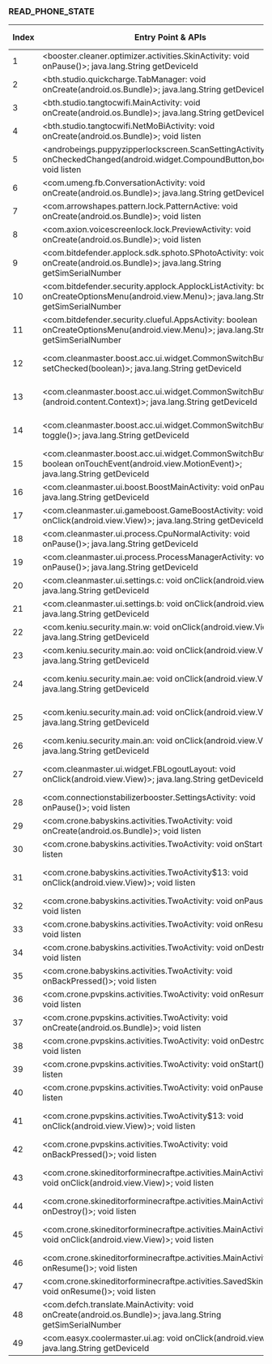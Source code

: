 ### READ_PHONE_STATE
| Index | Entry Point & APIs | Screen shot | Resource id | Label |
| ------------- | ------------- | ------------- |-------------|-------------|
| 1 | <booster.cleaner.optimizer.activities.SkinActivity: void onPause()>; java.lang.String getDeviceId | ![](D:\COSMOS\output\py\Play_win8\Tools\booster.cleaner.optimizer\booster.cleaner.optimizer.activities.SkinActivity.png) |  | F |
| 2 | <bth.studio.quickcharge.TabManager: void onCreate(android.os.Bundle)>; java.lang.String getDeviceId | ![](D:\COSMOS\output\py\Play_win8\Tools\bth.studio.quickcharge\bth.studio.quickcharge.TabManager.png) |  | F |
| 3 | <bth.studio.tangtocwifi.MainActivity: void onCreate(android.os.Bundle)>; java.lang.String getDeviceId | ![](D:\COSMOS\output\py\Play_win8\Tools\bth.studio.tangtocwifi\bth.studio.tangtocwifi.MainActivity.png) |  | F |
| 4 | <bth.studio.tangtocwifi.NetMoBiActivity: void onCreate(android.os.Bundle)>; void listen | ![](D:\COSMOS\output\py\Play_win8\Tools\bth.studio.tangtocwifi\bth.studio.tangtocwifi.NetMoBiActivity.png) |  | F |
| 5 | <androbeings.puppyzipperlockscreen.ScanSettingActivity: void onCheckedChanged(android.widget.CompoundButton,boolean)>; void listen | ![](D:\COSMOS\output\py\Play_win8\Tools\com.androbeings.puppy.zipper.lock.screen.free\androbeings.puppyzipperlockscreen.ScanSettingActivity.png) |  | F |
| 6 | <com.umeng.fb.ConversationActivity: void onCreate(android.os.Bundle)>; java.lang.String getDeviceId | ![](D:\COSMOS\output\py\Play_win8\Tools\com.animreal.cameraword\com.umeng.fb.ConversationActivity.png) |  | D |
| 7 | <com.arrowshapes.pattern.lock.PatternActive: void onCreate(android.os.Bundle)>; void listen | ![](D:\COSMOS\output\py\Play_win8\Tools\com.arrowshapes.skull.pattern.lockscreen.free\com.arrowshapes.pattern.lock.PatternActive.png) |  | F |
| 8 | <com.axion.voicescreenlock.lock.PreviewActivity: void onCreate(android.os.Bundle)>; void listen | ![](D:\COSMOS\output\py\Play_win8\Tools\com.axion.voicescreenlock\com.axion.voicescreenlock.lock.PreviewActivity.png) |  |F  |
| 9 | <com.bitdefender.applock.sdk.sphoto.SPhotoActivity: void onCreate(android.os.Bundle)>; java.lang.String getSimSerialNumber | ![](D:\COSMOS\output\py\Play_win8\Tools\com.bitdefender.security\com.bitdefender.applock.sdk.sphoto.SPhotoActivity.png) |  | D |
| 10 | <com.bitdefender.security.applock.ApplockListActivity: boolean onCreateOptionsMenu(android.view.Menu)>; java.lang.String getSimSerialNumber | ![](D:\COSMOS\output\py\Play_win8\Tools\com.bitdefender.security\com.bitdefender.security.applock.ApplockListActivity.png) |  | |
| 11 | <com.bitdefender.security.clueful.AppsActivity: boolean onCreateOptionsMenu(android.view.Menu)>; java.lang.String getSimSerialNumber | ![](D:\COSMOS\output\py\Play_win8\Tools\com.bitdefender.security\com.bitdefender.security.clueful.AppsActivity.png) |  | T |
| 12 | <com.cleanmaster.boost.acc.ui.widget.CommonSwitchButton: void setChecked(boolean)>; java.lang.String getDeviceId | ![](D:\COSMOS\output\py\Play_win8\Tools\com.cleanmaster.boost\com.cleanmaster.boost.acc.ui.LowBatteryModeSettingActivity.png) | {'2131362137': <sensitive_component.SensitiveComponent.SensitiveView object at 0x0000021457ADBE48>} | F |
| 13 | <com.cleanmaster.boost.acc.ui.widget.CommonSwitchButton: void <init>(android.content.Context)>; java.lang.String getDeviceId | ![](D:\COSMOS\output\py\Play_win8\Tools\com.cleanmaster.boost\com.cleanmaster.boost.acc.ui.LowBatteryModeSettingActivity.png) | {'2131362137': <sensitive_component.SensitiveComponent.SensitiveView object at 0x0000021457ADB588>} | F |
| 14 | <com.cleanmaster.boost.acc.ui.widget.CommonSwitchButton: void toggle()>; java.lang.String getDeviceId | ![](D:\COSMOS\output\py\Play_win8\Tools\com.cleanmaster.boost\com.cleanmaster.boost.acc.ui.LowBatteryModeSettingActivity.png) | {'2131362137': <sensitive_component.SensitiveComponent.SensitiveView object at 0x0000021457ADB400>} | F |
| 15 | <com.cleanmaster.boost.acc.ui.widget.CommonSwitchButton: boolean onTouchEvent(android.view.MotionEvent)>; java.lang.String getDeviceId | ![](D:\COSMOS\output\py\Play_win8\Tools\com.cleanmaster.boost\com.cleanmaster.boost.acc.ui.LowBatteryModeSettingActivity.png) | {'2131362137': <sensitive_component.SensitiveComponent.SensitiveView object at 0x0000021457ADBB00>} | F |
| 16 | <com.cleanmaster.ui.boost.BoostMainActivity: void onPause()>; java.lang.String getDeviceId | ![](D:\COSMOS\output\py\Play_win8\Tools\com.cleanmaster.boost\com.cleanmaster.ui.boost.BoostMainActivity.png) |  | F |
| 17 | <com.cleanmaster.ui.gameboost.GameBoostActivity: void onClick(android.view.View)>; java.lang.String getDeviceId | ![](D:\COSMOS\output\py\Play_win8\Tools\com.cleanmaster.boost\com.cleanmaster.ui.gameboost.GameBoostActivity.png) |  | F |
| 18 | <com.cleanmaster.ui.process.CpuNormalActivity: void onPause()>; java.lang.String getDeviceId | ![](D:\COSMOS\output\py\Play_win8\Tools\com.cleanmaster.boost\com.cleanmaster.ui.process.CpuNormalActivity.png) |  | F |
| 19 | <com.cleanmaster.ui.process.ProcessManagerActivity: void onPause()>; java.lang.String getDeviceId | ![](D:\COSMOS\output\py\Play_win8\Tools\com.cleanmaster.boost\com.cleanmaster.ui.process.ProcessManagerActivity.png) |  | F |
| 20 | <com.cleanmaster.ui.settings.c: void onClick(android.view.View)>; java.lang.String getDeviceId | ![](D:\COSMOS\output\py\Play_win8\Tools\com.cleanmaster.boost\com.cleanmaster.ui.settings.QCameraSettingActivity.png) |  | F |
| 21 | <com.cleanmaster.ui.settings.b: void onClick(android.view.View)>; java.lang.String getDeviceId | ![](D:\COSMOS\output\py\Play_win8\Tools\com.cleanmaster.boost\com.cleanmaster.ui.settings.QCameraSettingActivity.png) |  | F |
| 22 | <com.keniu.security.main.w: void onClick(android.view.View)>; java.lang.String getDeviceId | ![](D:\COSMOS\output\py\Play_win8\Tools\com.cleanmaster.boost\com.keniu.security.main.NewMainActivity.png) |  | F |
| 23 | <com.keniu.security.main.ao: void onClick(android.view.View)>; java.lang.String getDeviceId | ![](D:\COSMOS\output\py\Play_win8\Tools\com.cleanmaster.boost\com.keniu.security.main.NewMainActivity.png) |  | F |
| 24 | <com.keniu.security.main.ae: void onClick(android.view.View)>; java.lang.String getDeviceId | ![](D:\COSMOS\output\py\Play_win8\Tools\com.cleanmaster.boost\com.keniu.security.main.NewMainActivity.png) | {'2131362611': <sensitive_component.SensitiveComponent.SensitiveView object at 0x0000021457C0C710>} | F |
| 25 | <com.keniu.security.main.ad: void onClick(android.view.View)>; java.lang.String getDeviceId | ![](D:\COSMOS\output\py\Play_win8\Tools\com.cleanmaster.boost\com.keniu.security.main.NewMainActivity.png) | {'2131362610': <sensitive_component.SensitiveComponent.SensitiveView object at 0x0000021457C0C5F8>} | F |
| 26 | <com.keniu.security.main.an: void onClick(android.view.View)>; java.lang.String getDeviceId | ![](D:\COSMOS\output\py\Play_win8\Tools\com.cleanmaster.boost\com.keniu.security.main.NewMainActivity.png) |  | F |
| 27 | <com.cleanmaster.ui.widget.FBLogoutLayout: void onClick(android.view.View)>; java.lang.String getDeviceId | ![](D:\COSMOS\output\py\Play_win8\Tools\com.cleanmaster.boost\com.keniu.security.main.NewSettingActivity.png) | {'2131361926': <sensitive_component.SensitiveComponent.SensitiveView object at 0x0000021457ADB128>} | F |
| 28 | <com.connectionstabilizerbooster.SettingsActivity: void onPause()>; void listen | ![](D:\COSMOS\output\py\Play_win8\Tools\com.connectionstabilizerbooster\com.connectionstabilizerbooster.SettingsActivity.png) |  | F |
| 29 | <com.crone.babyskins.activities.TwoActivity: void onCreate(android.os.Bundle)>; void listen | ![](D:\COSMOS\output\py\Play_win8\Tools\com.crone.babyskins\com.crone.babyskins.activities.TwoActivity.png) |  | F |
| 30 | <com.crone.babyskins.activities.TwoActivity: void onStart()>; void listen | ![](D:\COSMOS\output\py\Play_win8\Tools\com.crone.babyskins\com.crone.babyskins.activities.TwoActivity.png) |  | F |
| 31 | <com.crone.babyskins.activities.TwoActivity$13: void onClick(android.view.View)>; void listen | ![](D:\COSMOS\output\py\Play_win8\Tools\com.crone.babyskins\com.crone.babyskins.activities.TwoActivity.png) | {'2131492968': <sensitive_component.SensitiveComponent.SensitiveView object at 0x0000021457DE4C50>} | F |
| 32 | <com.crone.babyskins.activities.TwoActivity: void onPause()>; void listen | ![](D:\COSMOS\output\py\Play_win8\Tools\com.crone.babyskins\com.crone.babyskins.activities.TwoActivity.png) |  | F |
| 33 | <com.crone.babyskins.activities.TwoActivity: void onResume()>; void listen | ![](D:\COSMOS\output\py\Play_win8\Tools\com.crone.babyskins\com.crone.babyskins.activities.TwoActivity.png) |  | F |
| 34 | <com.crone.babyskins.activities.TwoActivity: void onDestroy()>; void listen | ![](D:\COSMOS\output\py\Play_win8\Tools\com.crone.babyskins\com.crone.babyskins.activities.TwoActivity.png) |  | F |
| 35 | <com.crone.babyskins.activities.TwoActivity: void onBackPressed()>; void listen | ![](D:\COSMOS\output\py\Play_win8\Tools\com.crone.babyskins\com.crone.babyskins.activities.TwoActivity.png) |  | F |
| 36 | <com.crone.pvpskins.activities.TwoActivity: void onResume()>; void listen | ![](D:\COSMOS\output\py\Play_win8\Tools\com.crone.pvpskins\com.crone.pvpskins.activities.TwoActivity.png) |  | F |
| 37 | <com.crone.pvpskins.activities.TwoActivity: void onCreate(android.os.Bundle)>; void listen | ![](D:\COSMOS\output\py\Play_win8\Tools\com.crone.pvpskins\com.crone.pvpskins.activities.TwoActivity.png) |  | F |
| 38 | <com.crone.pvpskins.activities.TwoActivity: void onDestroy()>; void listen | ![](D:\COSMOS\output\py\Play_win8\Tools\com.crone.pvpskins\com.crone.pvpskins.activities.TwoActivity.png) |  | F |
| 39 | <com.crone.pvpskins.activities.TwoActivity: void onStart()>; void listen | ![](D:\COSMOS\output\py\Play_win8\Tools\com.crone.pvpskins\com.crone.pvpskins.activities.TwoActivity.png) |  | F |
| 40 | <com.crone.pvpskins.activities.TwoActivity: void onPause()>; void listen | ![](D:\COSMOS\output\py\Play_win8\Tools\com.crone.pvpskins\com.crone.pvpskins.activities.TwoActivity.png) |  | F |
| 41 | <com.crone.pvpskins.activities.TwoActivity$13: void onClick(android.view.View)>; void listen | ![](D:\COSMOS\output\py\Play_win8\Tools\com.crone.pvpskins\com.crone.pvpskins.activities.TwoActivity.png) | {'2131492969': <sensitive_component.SensitiveComponent.SensitiveView object at 0x0000021457C2A0B8>} | F |
| 42 | <com.crone.pvpskins.activities.TwoActivity: void onBackPressed()>; void listen | ![](D:\COSMOS\output\py\Play_win8\Tools\com.crone.pvpskins\com.crone.pvpskins.activities.TwoActivity.png) |  | F |
| 43 | <com.crone.skineditorforminecraftpe.activities.MainActivity$4: void onClick(android.view.View)>; void listen | ![](D:\COSMOS\output\py\Play_win8\Tools\com.crone.skineditorforminecraftpe\com.crone.skineditorforminecraftpe.activities.MainActivity.png) | {'2131624056': <sensitive_component.SensitiveComponent.SensitiveView object at 0x0000021457EC7FD0>} | F |
| 44 | <com.crone.skineditorforminecraftpe.activities.MainActivity: void onDestroy()>; void listen | ![](D:\COSMOS\output\py\Play_win8\Tools\com.crone.skineditorforminecraftpe\com.crone.skineditorforminecraftpe.activities.MainActivity.png) |  | F |
| 45 | <com.crone.skineditorforminecraftpe.activities.MainActivity$2: void onClick(android.view.View)>; void listen | ![](D:\COSMOS\output\py\Play_win8\Tools\com.crone.skineditorforminecraftpe\com.crone.skineditorforminecraftpe.activities.MainActivity.png) | {'2131624062': <sensitive_component.SensitiveComponent.SensitiveView object at 0x0000021457EF30F0>} | F |
| 46 | <com.crone.skineditorforminecraftpe.activities.MainActivity: void onResume()>; void listen | ![](D:\COSMOS\output\py\Play_win8\Tools\com.crone.skineditorforminecraftpe\com.crone.skineditorforminecraftpe.activities.MainActivity.png) |  | F |
| 47 | <com.crone.skineditorforminecraftpe.activities.SavedSkinsActivity: void onResume()>; void listen | ![](D:\COSMOS\output\py\Play_win8\Tools\com.crone.skineditorforminecraftpe\com.crone.skineditorforminecraftpe.activities.SavedSkinsActivity.png) |  | F |
| 48 | <com.defch.translate.MainActivity: void onCreate(android.os.Bundle)>; java.lang.String getSimSerialNumber | ![](D:\COSMOS\output\py\Play_win8\Tools\com.defch.translate\com.defch.translate.MainActivity.png) |  | |
| 49 | <com.easyx.coolermaster.ui.ag: void onClick(android.view.View)>; java.lang.String getDeviceId | ![](D:\COSMOS\output\py\Play_win8\Tools\com.easyx.coolermaster\com.easyx.coolermaster.ui.CheckCpuActivity.png) |  | F |
